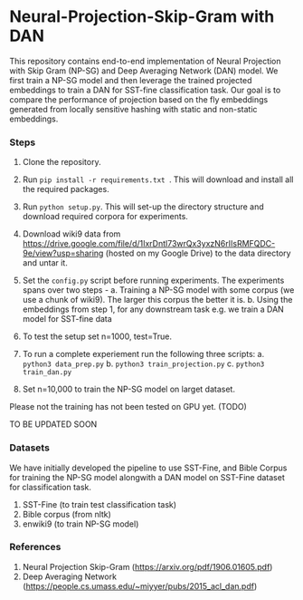# Neural-Projection-Skip-Gram with DAN

This repository contains end-to-end implementation of Neural Projection with Skip Gram (NP-SG) and Deep Averaging Network (DAN) model. We first train a NP-SG model and then leverage the trained projected embeddings to train a DAN for SST-fine classification task. Our goal is to compare the performance of projection based on the fly embeddings generated from locally sensitive hashing with static and non-static embeddings.

### Steps


1. Clone the repository.
2. Run `pip install -r requirements.txt `. This will download and install all the required packages.
3. Run `python setup.py`. This will set-up the directory structure and download required corpora for experiments.
4. Download wiki9 data from https://drive.google.com/file/d/1IxrDntl73wrQx3yxzN6rIIsRMFQDC-9e/view?usp=sharing (hosted on my Google Drive) to the data directory and untar it. 
4. Set the `config.py` script before running experiments. The experiments spans over two steps - 
  a. Training a NP-SG model with some corpus (we use a chunk of wiki9). The larger this corpus the better it is.
  b. Using the embeddings from step 1, for any downstream task e.g. we train a DAN model for SST-fine data
5. To test the setup set n=1000, test=True. 
6. To run a complete experiement run the following three scripts:
  a. `python3 data_prep.py`
  b. `python3 train_projection.py`
  c. `python3 train_dan.py`
  
7. Set n=10,000 to train the NP-SG model on larget dataset.

Please not the training has not been tested on GPU yet. (TODO)

TO BE UPDATED SOON

### Datasets

We have initially developed the pipeline to use SST-Fine, and Bible Corpus for training the NP-SG model alongwith a DAN model on SST-Fine dataset for classification task.

1. SST-Fine (to train test classification task)
2. Bible corpus (from nltk)
3. enwiki9 (to train NP-SG model)

### References

1. Neural Projection Skip-Gram (https://arxiv.org/pdf/1906.01605.pdf)
2. Deep Averaging Network (https://people.cs.umass.edu/~miyyer/pubs/2015_acl_dan.pdf)
